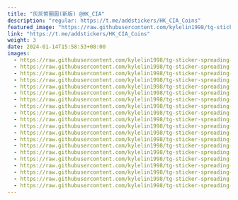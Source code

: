 ```yaml
---
title: "灰灰幣圈圖(新版) @HK_CIA"
description: "regular: https://t.me/addstickers/HK_CIA_Coins"
featured_image: "https://raw.githubusercontent.com/kylelin1998/tg-sticker-spreading-worldwide-images/main/img/3ac25ddc-95c8-498d-b126-7ebc73808574.jpg"
link: "https://t.me/addstickers/HK_CIA_Coins"
weight: 3
date: 2024-01-14T15:58:53+08:00
images:
  - https://raw.githubusercontent.com/kylelin1998/tg-sticker-spreading-worldwide-images/main/img/3ac25ddc-95c8-498d-b126-7ebc73808574.jpg
  - https://raw.githubusercontent.com/kylelin1998/tg-sticker-spreading-worldwide-images/main/img/ebd33947-769a-4813-a2f3-43e08e25c1b8.jpg
  - https://raw.githubusercontent.com/kylelin1998/tg-sticker-spreading-worldwide-images/main/img/d6416466-feb7-4560-b61e-0bf27beb712a.jpg
  - https://raw.githubusercontent.com/kylelin1998/tg-sticker-spreading-worldwide-images/main/img/fa30c7bc-e3cb-4d7e-b55b-a327e48f8c2f.jpg
  - https://raw.githubusercontent.com/kylelin1998/tg-sticker-spreading-worldwide-images/main/img/e206defa-f6f5-49cc-996c-e864ceaa8b22.jpg
  - https://raw.githubusercontent.com/kylelin1998/tg-sticker-spreading-worldwide-images/main/img/adfa9e33-6bbb-4c77-959a-bbb53ee4f44f.jpg
  - https://raw.githubusercontent.com/kylelin1998/tg-sticker-spreading-worldwide-images/main/img/5d328f9c-d371-4ed7-8f7a-22f96cfde61d.jpg
  - https://raw.githubusercontent.com/kylelin1998/tg-sticker-spreading-worldwide-images/main/img/1ca6b1d2-8cce-4337-9bcd-f0b417477fb9.jpg
  - https://raw.githubusercontent.com/kylelin1998/tg-sticker-spreading-worldwide-images/main/img/d6b1cb2b-bd72-4453-a338-00eea52dd3e3.jpg
  - https://raw.githubusercontent.com/kylelin1998/tg-sticker-spreading-worldwide-images/main/img/376d3320-62a9-4ce6-87b2-b257dd93cf6f.jpg
  - https://raw.githubusercontent.com/kylelin1998/tg-sticker-spreading-worldwide-images/main/img/be927b18-c1f2-455b-9e91-a930f29c8f6b.jpg
  - https://raw.githubusercontent.com/kylelin1998/tg-sticker-spreading-worldwide-images/main/img/e1ca1c45-7ff4-457d-92bc-a541732ed7fc.jpg
  - https://raw.githubusercontent.com/kylelin1998/tg-sticker-spreading-worldwide-images/main/img/895d6bea-8222-4a05-81fd-67854dc489a1.jpg
  - https://raw.githubusercontent.com/kylelin1998/tg-sticker-spreading-worldwide-images/main/img/987a76ce-3388-46dd-9bf0-82d38c264e04.jpg
  - https://raw.githubusercontent.com/kylelin1998/tg-sticker-spreading-worldwide-images/main/img/ecf1e6a9-371d-4e27-ac77-25ee51c1caa1.jpg
  - https://raw.githubusercontent.com/kylelin1998/tg-sticker-spreading-worldwide-images/main/img/bcdf58fe-1d67-474e-94b6-493cbd34af00.jpg
  - https://raw.githubusercontent.com/kylelin1998/tg-sticker-spreading-worldwide-images/main/img/00f7ddb6-6a67-4e2c-92e5-25cad1ea0df1.jpg
  - https://raw.githubusercontent.com/kylelin1998/tg-sticker-spreading-worldwide-images/main/img/846176cb-43e2-4c4a-9552-6db74da009e0.jpg
  - https://raw.githubusercontent.com/kylelin1998/tg-sticker-spreading-worldwide-images/main/img/ced63433-dfa3-442a-8219-920c18c2b939.jpg
  - https://raw.githubusercontent.com/kylelin1998/tg-sticker-spreading-worldwide-images/main/img/6d105e38-9a9a-4873-8270-4f5c0f0afc52.jpg
---
```

